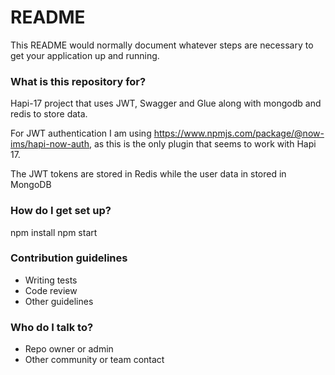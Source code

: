 # README #

This README would normally document whatever steps are necessary to get your application up and running.

### What is this repository for? ###

Hapi-17 project that uses JWT, Swagger and Glue along with mongodb and redis to store data.

For JWT authentication I am using https://www.npmjs.com/package/@now-ims/hapi-now-auth, as this is the only plugin
that seems to work with Hapi 17.

The JWT tokens are stored in Redis while the user data in stored in MongoDB

### How do I get set up? ###

npm install
npm start



### Contribution guidelines ###

* Writing tests
* Code review
* Other guidelines

### Who do I talk to? ###

* Repo owner or admin
* Other community or team contact
